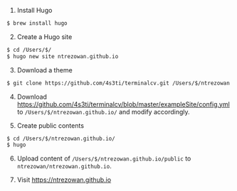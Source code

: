 
1. Install Hugo

``` bash
$ brew install hugo
```

2. Create a Hugo site

``` bash
$ cd /Users/$/
$ hugo new site ntrezowan.github.io
```

3. Download a theme

``` bash
$ git clone https://github.com/4s3ti/terminalcv.git /Users/$/ntrezowan.github.io/themes/terminalcv
```

4. Download https://github.com/4s3ti/terminalcv/blob/master/exampleSite/config.yml to `/Users/$/ntrezowan.github.io/` and modify accordingly.

5. Create public contents

``` bash
$ cd /Users/$/ntrezowan.github.io/
$ hugo 
```

6. Upload content of `/Users/$/ntrezowan.github.io/public` to `ntrezowan/ntrezowan.github.io`.

8. Visit https://ntrezowan.github.io
